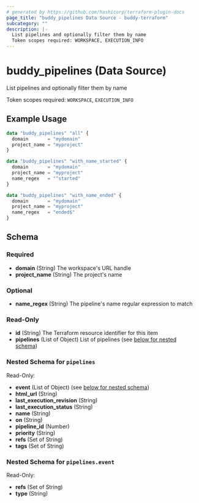 ```yaml
---
# generated by https://github.com/hashicorp/terraform-plugin-docs
page_title: "buddy_pipelines Data Source - buddy-terraform"
subcategory: ""
description: |-
  List pipelines and optionally filter them by name
  Token scopes required: WORKSPACE, EXECUTION_INFO
---
```


# buddy_pipelines (Data Source)

List pipelines and optionally filter them by name

Token scopes required: `WORKSPACE`, `EXECUTION_INFO`

## Example Usage

```terraform
data "buddy_pipelines" "all" {
  domain       = "mydomain"
  project_name = "myproject"
}

data "buddy_pipelines" "with_name_started" {
  domain       = "mydomain"
  project_name = "myproject"
  name_regex   = "^started"
}

data "buddy_pipelines" "with_name_ended" {
  domain       = "mydomain"
  project_name = "myproject"
  name_regex   = "ended$"
}
```

<!-- schema generated by tfplugindocs -->
## Schema

### Required

- **domain** (String) The workspace's URL handle
- **project_name** (String) The project's name

### Optional

- **name_regex** (String) The pipeline's name regular expression to match

### Read-Only

- **id** (String) The Terraform resource identifier for this item
- **pipelines** (List of Object) List of pipelines (see [below for nested schema](#nestedatt--pipelines))

<a id="nestedatt--pipelines"></a>
### Nested Schema for `pipelines`

Read-Only:

- **event** (List of Object) (see [below for nested schema](#nestedobjatt--pipelines--event))
- **html_url** (String)
- **last_execution_revision** (String)
- **last_execution_status** (String)
- **name** (String)
- **on** (String)
- **pipeline_id** (Number)
- **priority** (String)
- **refs** (Set of String)
- **tags** (Set of String)

<a id="nestedobjatt--pipelines--event"></a>
### Nested Schema for `pipelines.event`

Read-Only:

- **refs** (Set of String)
- **type** (String)


